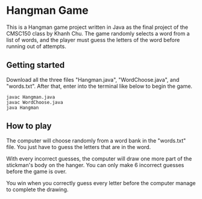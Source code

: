 # Hangman Game

This is a Hangman game project written in Java as the final project of the CMSC150 class by Khanh Chu. The game randomly selects a word from a list of words, and the player must guess the letters of the word before running out of attempts.


## Getting started

Download all the three files "Hangman.java", "WordChoose.java", and "words.txt". After that, enter into the terminal like below to begin the game. 

```
javac Hangman.java
javac WordChoose.java
java Hangman
```


## How to play

The computer will choose randomly from a word bank in the "words.txt" file. You just have to guess the letters that are in the word.

With every incorrect guesses, the computer will draw one more part of the stickman's body on the hanger. You can only make 6 incorrect guesses before the game is over.

You win when you correctly guess every letter before the computer manage to complete the drawing.
